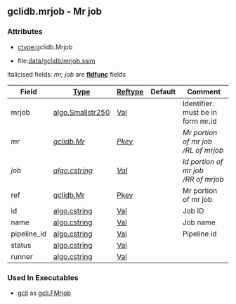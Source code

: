 ## gclidb.mrjob - Mr job


### Attributes
<a href="#attributes"></a>
<!-- dev.mdmark  mdmark:MDSECTION  state:BEG_AUTO  param:Attributes -->
* [ctype:](/txt/ssimdb/dmmeta/ctype.md)gclidb.Mrjob

* file:[data/gclidb/mrjob.ssim](/data/gclidb/mrjob.ssim)

italicised fields: *mr, job* are [**fldfunc**](/txt/ssim.md#fldfunc) fields

|Field|[Type](/txt/ssimdb/dmmeta/ctype.md)|[Reftype](/txt/ssimdb/dmmeta/reftype.md)|Default|Comment|
|---|---|---|---|---|
|mrjob|[algo.Smallstr250](/txt/protocol/algo/README.md#algo-smallstr250)|[Val](/txt/exe/amc/reftypes.md#val)||Identifier. must be in form mr.id|
|*mr*|*[gclidb.Mr](/txt/ssimdb/gclidb/mr.md)*|*[Pkey](/txt/exe/amc/reftypes.md#pkey)*||*Mr portion of mr job<br>/RL of mrjob*|
|*job*|*[algo.cstring](/txt/protocol/algo/cstring.md)*|*[Val](/txt/exe/amc/reftypes.md#val)*||*Id portion of mr job<br>/RR of mrjob*|
|ref|[gclidb.Mr](/txt/ssimdb/gclidb/mr.md)|[Pkey](/txt/exe/amc/reftypes.md#pkey)||Mr portion of mr job|
|id|[algo.cstring](/txt/protocol/algo/cstring.md)|[Val](/txt/exe/amc/reftypes.md#val)||Job ID|
|name|[algo.cstring](/txt/protocol/algo/cstring.md)|[Val](/txt/exe/amc/reftypes.md#val)||Job name|
|pipeline_id|[algo.cstring](/txt/protocol/algo/cstring.md)|[Val](/txt/exe/amc/reftypes.md#val)||Pipeline id|
|status|[algo.cstring](/txt/protocol/algo/cstring.md)|[Val](/txt/exe/amc/reftypes.md#val)|||
|runner|[algo.cstring](/txt/protocol/algo/cstring.md)|[Val](/txt/exe/amc/reftypes.md#val)|||

<!-- dev.mdmark  mdmark:MDSECTION  state:END_AUTO  param:Attributes -->

### Used In Executables
<a href="#used-in-executables"></a>
<!-- dev.mdmark  mdmark:MDSECTION  state:BEG_AUTO  param:ImdbUses -->

* [gcli](/txt/exe/gcli/internals.md) as [gcli.FMrjob](/txt/exe/gcli/internals.md#gcli-fmrjob)

<!-- dev.mdmark  mdmark:MDSECTION  state:END_AUTO  param:ImdbUses -->

